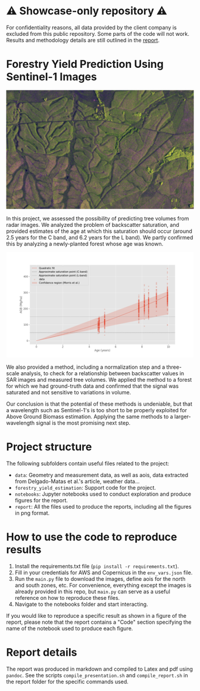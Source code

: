 # ⚠️ Showcase-only repository ⚠️
For confidentiality reasons, all data provided by the client company is excluded from this public repository. Some parts of the code will not work. Results and methodology details are still outlined in the [report](report/report.pdf).

# Forestry Yield Prediction Using Sentinel-1 Images
![The forest zone we studied as seen by the Sentinel-1 satellite](report/img/images/south_polarized.png)

In this project, we assessed the possibility of predicting tree volumes from radar images. We analyzed the problem of backscatter saturation, and provided estimates of the age at which this saturation should occur (around 2.5 years for the C band, and 6.2 years for the L band). We partly confirmed this by analyzing a newly-planted forest whose age was known.

![Our estimate of the saturation age for C and L-band, based on a fit to ground-truth data and estimates from the tree biology literature](report/img/eda/saturation_age.png)

We also provided a method, including a normalization step and a three-scale analysis, to check for a relationship between backscatter values in SAR images and measured tree volumes. We applied the method to a forest for which we had ground-truth data and confirmed that the signal was saturated and not sensitive to variations in volume.

Our conclusion is that the potential of these methods is undeniable, but that a wavelength such as Sentinel-1's is too short to be properly exploited for Above Ground Biomass estimation. Applying the same methods to a larger-wavelength signal is the most promising next step.

# Project structure
The following subfolders contain useful files related to the project:

- `data`: Geometry and measurement data, as well as aois, data extracted from Delgado-Matas et al.'s article, weather data...
- `forestry_yield_estimation`: Support code for the project.
- `notebooks`: Jupyter notebooks used to conduct exploration and produce figures for the report.
- `report`: All the files used to produce the reports, including all the figures in png format.

# How to use the code to reproduce results
1. Install the requirements.txt file (`pip install -r requirements.txt`).
2. Fill in your credentials for AWS and Copernicus in the `env_vars.json` file.
3. Run the `main.py` file to download the images, define aois for the north and south zones, etc. For convenience, everything except the images is already provided in this repo, but `main.py` can serve as a useful reference on how to reproduce these files.
4. Navigate to the notebooks folder and start interacting.

If you would like to reproduce a specific result as shown in a figure of the report, please note that the report contains a "Code" section specifying the name of the notebook used to produce each figure.

# Report details
The report was produced in markdown and compiled to Latex and pdf using `pandoc`. See the scripts `compile_presentation.sh` and `compile_report.sh` in the report folder for the specific commands used.


